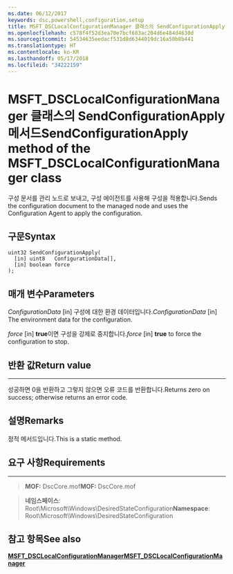 ```yaml
---
ms.date: 06/12/2017
keywords: dsc,powershell,configuration,setup
title: MSFT_DSCLocalConfigurationManager 클래스의 SendConfigurationApply 메서드
ms.openlocfilehash: c578f4f52d3ea70e7bcf683ac204d6e484d4630d
ms.sourcegitcommit: 54534635eedacf531d8d6344019dc16a50b8b441
ms.translationtype: HT
ms.contentlocale: ko-KR
ms.lasthandoff: 05/17/2018
ms.locfileid: "34222159"
---
```

# <a name="sendconfigurationapply-method-of-the-msftdsclocalconfigurationmanager-class"></a><span data-ttu-id="610d8-103">MSFT_DSCLocalConfigurationManager 클래스의 SendConfigurationApply 메서드</span><span class="sxs-lookup"><span data-stu-id="610d8-103">SendConfigurationApply method of the MSFT_DSCLocalConfigurationManager class</span></span>

<span data-ttu-id="610d8-104">구성 문서를 관리 노드로 보내고, 구성 에이전트를 사용해 구성을 적용합니다.</span><span class="sxs-lookup"><span data-stu-id="610d8-104">Sends the configuration document to the managed node and uses the Configuration Agent to apply the configuration.</span></span>

<a name="syntax"></a><span data-ttu-id="610d8-105">구문</span><span class="sxs-lookup"><span data-stu-id="610d8-105">Syntax</span></span>
------

```mof
uint32 SendConfigurationApply(
  [in] uint8   ConfigurationData[],
  [in] boolean force
);
```

<a name="parameters"></a><span data-ttu-id="610d8-106">매개 변수</span><span class="sxs-lookup"><span data-stu-id="610d8-106">Parameters</span></span>
----------

<span data-ttu-id="610d8-107">*ConfigurationData* \[in\] 구성에 대한 환경 데이터입니다.</span><span class="sxs-lookup"><span data-stu-id="610d8-107">*ConfigurationData* \[in\] The environment data for the configuration.</span></span>

<span data-ttu-id="610d8-108">*force* \[in\] **true**이면 구성을 강제로 중지합니다.</span><span class="sxs-lookup"><span data-stu-id="610d8-108">*force* \[in\] **true** to force the configuration to stop.</span></span>

## <a name="return-value"></a><span data-ttu-id="610d8-109">반환 값</span><span class="sxs-lookup"><span data-stu-id="610d8-109">Return value</span></span>
------------

<span data-ttu-id="610d8-110">성공하면 0을 반환하고 그렇지 않으면 오류 코드를 반환합니다.</span><span class="sxs-lookup"><span data-stu-id="610d8-110">Returns zero on success; otherwise returns an error code.</span></span>

## <a name="remarks"></a><span data-ttu-id="610d8-111">설명</span><span class="sxs-lookup"><span data-stu-id="610d8-111">Remarks</span></span>

<span data-ttu-id="610d8-112">정적 메서드입니다.</span><span class="sxs-lookup"><span data-stu-id="610d8-112">This is a static method.</span></span>

## <a name="requirements"></a><span data-ttu-id="610d8-113">요구 사항</span><span class="sxs-lookup"><span data-stu-id="610d8-113">Requirements</span></span>
------------
><span data-ttu-id="610d8-114">**MOF:** DscCore.mof</span><span class="sxs-lookup"><span data-stu-id="610d8-114">**MOF:** DscCore.mof</span></span>

><span data-ttu-id="610d8-115">**네임스페이스**: Root\Microsoft\Windows\DesiredStateConfiguration</span><span class="sxs-lookup"><span data-stu-id="610d8-115">**Namespace**: Root\Microsoft\Windows\DesiredStateConfiguration</span></span>


## <a name="see-also"></a><span data-ttu-id="610d8-116">참고 항목</span><span class="sxs-lookup"><span data-stu-id="610d8-116">See also</span></span>


[<span data-ttu-id="610d8-117">**MSFT_DSCLocalConfigurationManager**</span><span class="sxs-lookup"><span data-stu-id="610d8-117">**MSFT_DSCLocalConfigurationManager**</span></span>](msft-dsclocalconfigurationmanager.md)